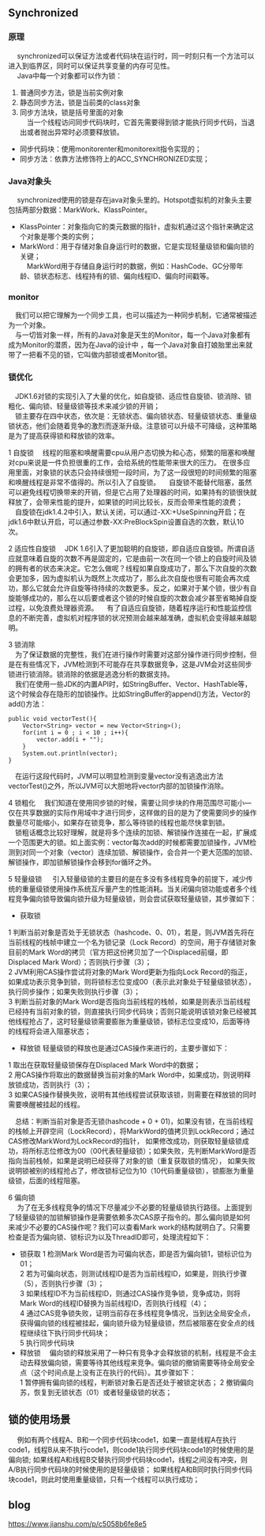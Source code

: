 ## Synchronized
### 原理
&emsp; synchronized可以保证方法或者代码块在运行时，同一时刻只有一个方法可以进入到临界区，同时可以保证共享变量的内存可见性。  
&emsp; Java中每一个对象都可以作为锁：  
1. 普通同步方法，锁是当前实例对象
2. 静态同步方法，锁是当前类的class对象
3. 同步方法块，锁是括号里面的对象  
&emsp;当一个线程访问同步代码块时，它首先需要得到锁才能执行同步代码，当退出或者抛出异常时必须要释放锁。  
* 同步代码块：使用monitorenter和monitorexit指令实现的；
* 同步方法：依靠方法修饰符上的ACC_SYNCHRONIZED实现；

### Java对象头
&emsp; synchronized使用的锁是存在java对象头里的。Hotspot虚拟机的对象头主要包括两部分数据：MarkWork、KlassPointer。  
* KlassPointer：对象指向它的类元数据的指针，虚拟机通过这个指针来确定这个对象是哪个类的实例；
* MarkWord：用于存储对象自身运行时的数据，它是实现轻量级锁和偏向锁的关键；  
&emsp;MarkWord用于存储自身运行时的数据，例如：HashCode、GC分带年龄、锁状态标志、线程持有的锁、偏向线程ID、偏向时间戳等。
### monitor
&emsp;我们可以把它理解为一个同步工具，也可以描述为一种同步机制，它通常被描述为一个对象。  
&emsp;与一切皆对象一样，所有的Java对象是天生的Monitor，每一个Java对象都有成为Monitor的潜质，因为在Java的设计中 ，每一个Java对象自打娘胎里出来就带了一把看不见的锁，它叫做内部锁或者Monitor锁。  

### 锁优化
&emsp;JDK1.6对锁的实现引入了大量的优化，如自旋锁、适应性自旋锁、锁消除、锁粗化、偏向锁、轻量级锁等技术来减少锁的开销；  
&emsp;锁主要存在四中状态，依次是：无锁状态、偏向锁状态、轻量级锁状态、重量级锁状态，他们会随着竞争的激烈而逐渐升级。注意锁可以升级不可降级，这种策略是为了提高获得锁和释放锁的效率。  

1 自旋锁
&emsp;线程的阻塞和唤醒需要cpu从用户态切换为和心态，频繁的阻塞和唤醒对cpu来说是一件负担很重的工作，会给系统的性能带来很大的压力。
在很多应用里面，对象锁的状态只会持续很短一段时间，为了这一段很短的时间频繁的阻塞和唤醒线程是非常不值得的。所以引入了自旋锁。
&emsp;自旋锁不能替代阻塞，虽然可以避免线程切换带来的开销，但是它占用了处理器的时间，如果持有的锁很快就释放了，会带来性能的提升，如果锁的时间比较长，反而会带来性能的浪费；  
&emsp;自旋锁在jdk1.4.2中引入，默认关闭，可以通过-XX:+UseSpinning开启；在jdk1.6中默认开启，可以通过参数-XX:PreBlockSpin设置自选的次数，默认10次。

2 适应性自旋锁
&emsp;JDK 1.6引入了更加聪明的自旋锁，即自适应自旋锁。所谓自适应就意味着自旋的次数不再是固定的，它是由前一次在同一个锁上的自旋时间及锁的拥有者的状态来决定。它怎么做呢？线程如果自旋成功了，那么下次自旋的次数会更加多，因为虚拟机认为既然上次成功了，那么此次自旋也很有可能会再次成功，那么它就会允许自旋等待持续的次数更多。反之，如果对于某个锁，很少有自旋能够成功的，那么在以后要或者这个锁的时候自旋的次数会减少甚至省略掉自旋过程，以免浪费处理器资源。
&emsp;有了自适应自旋锁，随着程序运行和性能监控信息的不断完善，虚拟机对程序锁的状况预测会越来越准确，虚拟机会变得越来越聪明。  

3 锁消除  
&emsp;为了保证数据的完整性，我们在进行操作时需要对这部分操作进行同步控制，但是在有些情况下，JVM检测到不可能存在共享数据竞争，这是JVM会对这些同步锁进行锁消除。锁消除的依据是逃逸分析的数据支持。  
&emsp;我们在使用一些JDK的内置API时，如StringBuffer、Vector、HashTable等，这个时候会存在隐形的加锁操作。比如StringBuffer的append()方法，Vector的add()方法：  

	public void vectorTest(){  
		Vector<String> vector = new Vector<String>();  
		for(int i = 0 ; i < 10 ; i++){   
			vector.add(i + "");  
		}  
		System.out.println(vector);  
	}  
	
&emsp;在运行这段代码时，JVM可以明显检测到变量vector没有逃逸出方法vectorTest()之外，所以JVM可以大胆地将vector内部的加锁操作消除。  

4 锁粗化
&emsp;我们知道在使用同步锁的时候，需要让同步块的作用范围尽可能小—仅在共享数据的实际作用域中才进行同步，这样做的目的是为了使需要同步的操作数量尽可能缩小，如果存在锁竞争，那么等待锁的线程也能尽快拿到锁。  
&emsp;锁粗话概念比较好理解，就是将多个连续的加锁、解锁操作连接在一起，扩展成一个范围更大的锁。如上面实例：vector每次add的时候都需要加锁操作，JVM检测到对同一个对象（vector）连续加锁、解锁操作，会合并一个更大范围的加锁、解锁操作，即加锁解锁操作会移到for循环之外。  

5 轻量级锁
&emsp; 引入轻量级锁的主要目的是在多没有多线程竞争的前提下，减少传统的重量级锁使用操作系统互斥量产生的性能消耗。当关闭偏向锁功能或者多个线程竞争偏向锁导致偏向锁升级为轻量级锁，则会尝试获取轻量级锁，其步骤如下：  
* 获取锁

1 判断当前对象是否处于无锁状态（hashcode、0、01），若是，则JVM首先将在当前线程的栈帧中建立一个名为锁记录（Lock Record）的空间，用于存储锁对象目前的Mark Word的拷贝（官方把这份拷贝加了一个Displaced前缀，即Displaced Mark Word）；否则执行步骤（3）；  
2 JVM利用CAS操作尝试将对象的Mark Word更新为指向Lock Record的指正，如果成功表示竞争到锁，则将锁标志位变成00（表示此对象处于轻量级锁状态），执行同步操作；如果失败则执行步骤（3）；  
3 判断当前对象的Mark Word是否指向当前线程的栈帧，如果是则表示当前线程已经持有当前对象的锁，则直接执行同步代码块；否则只能说明该锁对象已经被其他线程抢占了，这时轻量级锁需要膨胀为重量级锁，锁标志位变成10，后面等待的线程将会进入阻塞状态；  

* 释放锁
轻量级锁的释放也是通过CAS操作来进行的，主要步骤如下：

1 取出在获取轻量级锁保存在Displaced Mark Word中的数据；  
2 用CAS操作将取出的数据替换当前对象的Mark Word中，如果成功，则说明释放锁成功，否则执行（3）；  
3 如果CAS操作替换失败，说明有其他线程尝试获取该锁，则需要在释放锁的同时需要唤醒被挂起的线程。  

&emsp;总结：判断当前对象是否无锁(hashcode + 0 + 01)，如果没有锁，在当前线程的栈帧上开辟空间（LockRecord），将MarkWord的值拷贝到LockRecord；通过CAS修改MarkWord为LockRecord的指针，
如果修改成功，则获取轻量级锁成功，将所标志位修改为00（00代表轻量级锁）；如果失败，先判断MarkWord是否指向当前栈帧，如果是说明已经获得了对象的锁（重复获取锁的情况），
如果失败说明锁被别的线程抢占了，修改锁标记位为10（10代码重量级锁），锁膨胀为重量级锁，后面的线程阻塞。  

6 偏向锁  
&emsp; 为了在无多线程竞争的情况下尽量减少不必要的轻量级锁执行路径。上面提到了轻量级锁的加锁解锁操作是需要依赖多次CAS原子指令的。那么偏向锁是如何来减少不必要的CAS操作呢？我们可以查看Mark work的结构就明白了。只需要检查是否为偏向锁、锁标识为以及ThreadID即可，处理流程如下：  
* 锁获取
1 检测Mark Word是否为可偏向状态，即是否为偏向锁1，锁标识位为01；  
2 若为可偏向状态，则测试线程ID是否为当前线程ID，如果是，则执行步骤（5），否则执行步骤（3）；  
3 如果线程ID不为当前线程ID，则通过CAS操作竞争锁，竞争成功，则将Mark Word的线程ID替换为当前线程ID，否则执行线程（4）；  
4 通过CAS竞争锁失败，证明当前存在多线程竞争情况，当到达全局安全点，获得偏向锁的线程被挂起，偏向锁升级为轻量级锁，然后被阻塞在安全点的线程继续往下执行同步代码块；  
5 执行同步代码块  
* 释放锁
&emsp;偏向锁的释放采用了一种只有竞争才会释放锁的机制，线程是不会主动去释放偏向锁，需要等待其他线程来竞争。偏向锁的撤销需要等待全局安全点（这个时间点是上没有正在执行的代码）。其步骤如下：  
1 暂停拥有偏向锁的线程，判断锁对象石是否还处于被锁定状态；
2 撤销偏向苏，恢复到无锁状态（01）或者轻量级锁的状态；

## 锁的使用场景
&emsp; 例如有两个线程A、B和一个同步代码块code1，如果一直是线程A在执行code1，线程B从来不执行code1，则code1执行同步代码块code1的时候使用的是偏向锁;
如果线程A和线程B交替执行同步代码块code1，线程之间没有冲突，则A/B执行同步代码块的时候使用的是轻量级锁；
如果线程A和B同时执行同步代码块code1，则此时使用重量级锁，只有一个线程可以执行成功；

## blog
https://www.jianshu.com/p/c5058b6fe8e5  
